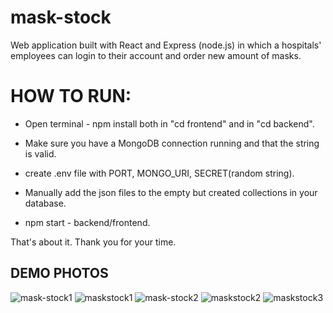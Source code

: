 # mask-stock
Web application built with React and Express (node.js) in which a hospitals' employees can login to their account and order new amount of masks.


# HOW TO RUN:

- Open terminal - npm install both in "cd frontend" and in "cd backend".

- Make sure you have a MongoDB connection running and that the string is valid.

- create .env file with PORT, MONGO_URI, SECRET(random string). 

- Manually add the json files to the empty but created collections in your database.

- npm start - backend/frontend.



That's about it. Thank you for your time. 

## DEMO PHOTOS 

![mask-stock1](https://github.com/RaoulGrn/mask-stock/assets/108396853/990210d3-fae7-47f0-b5e9-7e12df11b363)
![maskstock1](https://github.com/RaoulGrn/mask-stock/assets/108396853/c74b2ccc-657d-4d45-8329-8ff070fd6ff7)
![mask-stock2](https://github.com/RaoulGrn/mask-stock/assets/108396853/67b91352-bec1-4792-8862-5a7b093dab71)
![maskstock2](https://github.com/RaoulGrn/mask-stock/assets/108396853/3731831f-fbe6-4d1f-9dea-a96598cdc8ed)
![maskstock3](https://github.com/RaoulGrn/mask-stock/assets/108396853/734b54c1-c665-4960-940f-3228254dcc3a)
